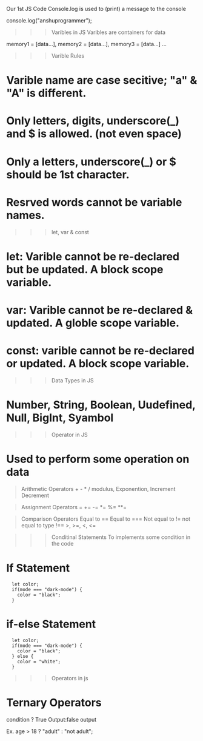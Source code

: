  Our 1st JS Code
Console.log is used to (print) a message to the console

console.log("anshuprogrammer");


>>> Varibles in JS
Varibles are containers for data

memory1 = [data...], memory2 = [data...], memory3 = [data...] ...

>>>Varible Rules
# Varible name are case secitive; "a" & "A" is different.
# Only letters, digits, underscore(_) and $ is allowed. (not even space)
# Only a letters, underscore(_) or $ should be 1st character.
# Resrved words cannot be variable names.

>>> let, var & const
#  let: Varible cannot be re-declared but be updated. A block scope variable.
#  var: Varible cannot be re-declared & updated. A globle scope variable.
#  const: varible cannot be re-declared or updated. A block scope variable.   

>>> Data Types in JS
#  Number, String, Boolean, Uudefined, Null, BigInt, Syambol 

>>> Operator in JS
#   Used to perform some operation on data

  > Arithmetic Operators
    +  -  *  /
    modulus, Exponention, Increment Decrement

  > Assignment Operators
    =  +=  -=  *=  %=  **=

  > Comparison Operators
   Equal to ==   Equal to ===   Not equal to !=    not equal to type !==
    >, >=, <, <=


>>> Conditinal Statements
    To implements some condition in the code
#  If Statement
      let color;
      if(mode === "dark-mode") {
        color = "black";
      } 
# if-else Statement
      let color;
      if(mode === "dark-mode") {
        color = "black";
      } else {
        color = "white";
      }
    
>>> Operators in js
#  Ternary Operators
   condition ? True Output:false output

Ex. age > 18 ? "adult" : "not adult";
    
     


